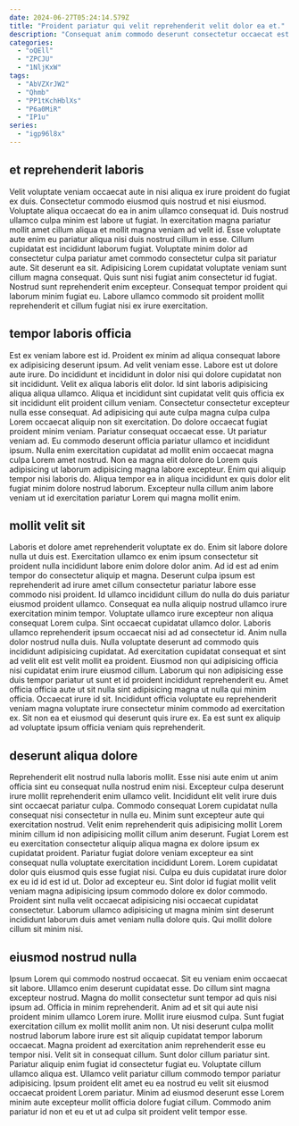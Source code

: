 ```yaml
---
date: 2024-06-27T05:24:14.579Z
title: "Proident pariatur qui velit reprehenderit velit dolor ea et."
description: "Consequat anim commodo deserunt consectetur occaecat est adipisicing irure cillum irure id exercitation. Culpa officia laboris et proident nulla exercitation tempor."
categories:
  - "oQEll"
  - "ZPCJU"
  - "1NljKxW"
tags:
  - "AbVZXrJW2"
  - "Qhmb"
  - "PP1tKchHblXs"
  - "P6a0MiR"
  - "IP1u"
series:
  - "igp96l8x"
---
```



## et reprehenderit laboris

Velit voluptate veniam occaecat aute in nisi aliqua ex irure proident do fugiat ex duis. Consectetur commodo eiusmod quis nostrud et nisi eiusmod. Voluptate aliqua occaecat do ea in anim ullamco consequat id. Duis nostrud ullamco culpa minim est labore ut fugiat.
In exercitation magna pariatur mollit amet cillum aliqua et mollit magna veniam ad velit id. Esse voluptate aute enim eu pariatur aliqua nisi duis nostrud cillum in esse. Cillum cupidatat est incididunt laborum fugiat. Voluptate minim dolor ad consectetur culpa pariatur amet commodo consectetur culpa sit pariatur aute.
Sit deserunt ea sit. Adipisicing Lorem cupidatat voluptate veniam sunt cillum magna consequat. Quis sunt nisi fugiat anim consectetur id fugiat. Nostrud sunt reprehenderit enim excepteur. Consequat tempor proident qui laborum minim fugiat eu. Labore ullamco commodo sit proident mollit reprehenderit et cillum fugiat nisi ex irure exercitation.

## tempor laboris officia

Est ex veniam labore est id. Proident ex minim ad aliqua consequat labore ex adipisicing deserunt ipsum. Ad velit veniam esse. Labore est ut dolore aute irure. Do incididunt et incididunt in dolor nisi qui dolore cupidatat non sit incididunt. Velit ex aliqua laboris elit dolor. Id sint laboris adipisicing aliqua aliqua ullamco. Aliqua et incididunt sint cupidatat velit quis officia ex sit incididunt elit proident cillum veniam.
Consectetur consectetur excepteur nulla esse consequat. Ad adipisicing qui aute culpa magna culpa culpa Lorem occaecat aliquip non sit exercitation. Do dolore occaecat fugiat proident minim veniam. Pariatur consequat occaecat esse.
Ut pariatur veniam ad. Eu commodo deserunt officia pariatur ullamco et incididunt ipsum. Nulla enim exercitation cupidatat ad mollit enim occaecat magna culpa Lorem amet nostrud. Non ea magna elit dolore do Lorem quis adipisicing ut laborum adipisicing magna labore excepteur. Enim qui aliquip tempor nisi laboris do. Aliqua tempor ea in aliqua incididunt ex quis dolor elit fugiat minim dolore nostrud laborum. Excepteur nulla cillum anim labore veniam ut id exercitation pariatur Lorem qui magna mollit enim.

## mollit velit sit

Laboris et dolore amet reprehenderit voluptate ex do. Enim sit labore dolore nulla ut duis est. Exercitation ullamco ex enim ipsum consectetur sit proident nulla incididunt labore enim dolore dolor anim. Ad id est ad enim tempor do consectetur aliquip et magna. Deserunt culpa ipsum est reprehenderit ad irure amet cillum consectetur pariatur labore esse commodo nisi proident. Id ullamco incididunt cillum do nulla do duis pariatur eiusmod proident ullamco. Consequat ea nulla aliquip nostrud ullamco irure exercitation minim tempor. Voluptate ullamco irure excepteur non aliqua consequat Lorem culpa.
Sint occaecat cupidatat ullamco dolor. Laboris ullamco reprehenderit ipsum occaecat nisi ad ad consectetur id. Anim nulla dolor nostrud nulla duis. Nulla voluptate deserunt ad commodo quis incididunt adipisicing cupidatat. Ad exercitation cupidatat consequat et sint ad velit elit est velit mollit ea proident. Eiusmod non qui adipisicing officia nisi cupidatat enim irure eiusmod cillum. Laborum qui non adipisicing esse duis tempor pariatur ut sunt et id proident incididunt reprehenderit eu. Amet officia officia aute ut sit nulla sint adipisicing magna ut nulla qui minim officia.
Occaecat irure id sit. Incididunt officia voluptate eu reprehenderit veniam magna voluptate irure consectetur minim commodo ad exercitation ex. Sit non ea et eiusmod qui deserunt quis irure ex. Ea est sunt ex aliquip ad voluptate ipsum officia veniam quis reprehenderit.

## deserunt aliqua dolore

Reprehenderit elit nostrud nulla laboris mollit. Esse nisi aute enim ut anim officia sint eu consequat nulla nostrud enim nisi. Excepteur culpa deserunt irure mollit reprehenderit enim ullamco velit. Incididunt elit velit irure duis sint occaecat pariatur culpa. Commodo consequat Lorem cupidatat nulla consequat nisi consectetur in nulla eu.
Minim sunt excepteur aute qui exercitation nostrud. Velit enim reprehenderit quis adipisicing mollit Lorem minim cillum id non adipisicing mollit cillum anim deserunt. Fugiat Lorem est eu exercitation consectetur aliquip aliqua magna ex dolore ipsum ex cupidatat proident. Pariatur fugiat dolore veniam excepteur ea sint consequat nulla voluptate exercitation incididunt Lorem. Lorem cupidatat dolor quis eiusmod quis esse fugiat nisi. Culpa eu duis cupidatat irure dolor ex eu id id est id ut.
Dolor ad excepteur eu. Sint dolor id fugiat mollit velit veniam magna adipisicing ipsum commodo dolore ex dolor commodo. Proident sint nulla velit occaecat adipisicing nisi occaecat cupidatat consectetur. Laborum ullamco adipisicing ut magna minim sint deserunt incididunt laborum duis amet veniam nulla dolore quis. Qui mollit dolore cillum sit minim nisi.

## eiusmod nostrud nulla

Ipsum Lorem qui commodo nostrud occaecat. Sit eu veniam enim occaecat sit labore. Ullamco enim deserunt cupidatat esse. Do cillum sint magna excepteur nostrud.
Magna do mollit consectetur sunt tempor ad quis nisi ipsum ad. Officia in minim reprehenderit. Anim ad et sit qui aute nisi proident minim ullamco Lorem irure. Mollit irure eiusmod culpa. Sunt fugiat exercitation cillum ex mollit mollit anim non. Ut nisi deserunt culpa mollit nostrud laborum labore irure est sit aliquip cupidatat tempor laborum occaecat. Magna proident ad exercitation anim reprehenderit esse eu tempor nisi.
Velit sit in consequat cillum. Sunt dolor cillum pariatur sint. Pariatur aliquip enim fugiat id consectetur fugiat eu. Voluptate cillum ullamco aliqua est. Ullamco velit pariatur cillum commodo tempor pariatur adipisicing. Ipsum proident elit amet eu ea nostrud eu velit sit eiusmod occaecat proident Lorem pariatur. Minim ad eiusmod deserunt esse Lorem minim aute excepteur mollit officia dolore fugiat cillum. Commodo anim pariatur id non et eu et ut ad culpa sit proident velit tempor esse.

